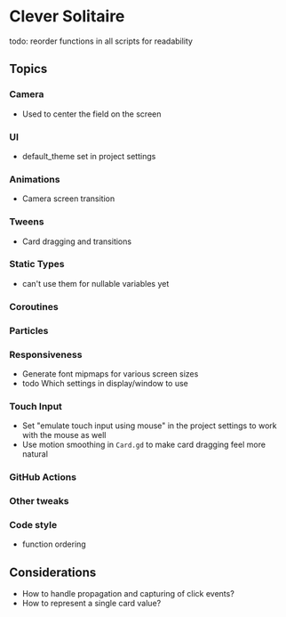 # Clever Solitaire

todo: reorder functions in all scripts for readability

## Topics

### Camera

- Used to center the field on the screen

### UI

- default_theme set in project settings

### Animations

- Camera screen transition

### Tweens

- Card dragging and transitions

### Static Types

- can't use them for nullable variables yet

### Coroutines

### Particles

### Responsiveness

- Generate font mipmaps for various screen sizes
- todo Which settings in display/window to use

### Touch Input

- Set "emulate touch input using mouse" in the project settings to work with the mouse as well
- Use motion smoothing in `Card.gd` to make card dragging feel more natural

### GitHub Actions

### Other tweaks

### Code style

- function ordering

## Considerations

- How to handle propagation and capturing of click events?
- How to represent a single card value?